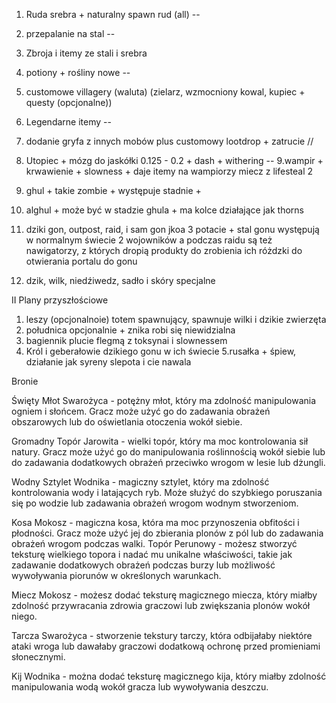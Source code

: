 1. Ruda srebra + naturalny spawn rud (all) --
2. przepalanie na stal --
3. Zbroja i itemy ze stali i srebra
4. potiony + rośliny nowe --
5. customowe villagery (waluta) (zielarz, wzmocniony kowal, kupiec + questy (opcjonalne))
6. Legendarne itemy --
7. dodanie gryfa z innych mobów plus customowy lootdrop + zatrucie //
8. Utopiec + mózg do jaskółki 0.125 - 0.2 + dash + withering --
9.wampir + krwawienie + slowness + daje itemy na wampiorzy miecz  z lifesteal 2
10. ghul + takie zombie + występuje stadnie +
11. alghul + może być w stadzie ghula + ma kolce działające jak thorns
11. dziki gon, outpost, raid, i sam gon jkoa 3 potacie + stal gonu
występują w normalnym świecie 2 wojowników a podczas raidu są też nawigatorzy, z których dropią produkty do zrobienia ich różdzki do otwierania portalu do gonu

12. dzik, wilk, niedźiwedz, sadło i skóry specjalne



II Plany przyszłościowe
1. leszy (opcjonalnoie) totem spawnujący, spawnuje wilki i dzikie zwierzęta
2. południca opcjonalnie + znika robi się niewidzialna
3. bagiennik plucie flegmą z toksynai i slownessem
4. Król i geberałowie dzikiego gonu w ich świecie
5.rusałka + śpiew, działanie jak syreny slepota i cie nawala


Bronie



Święty Młot Swarożyca - potężny młot, który ma zdolność manipulowania ogniem i słońcem. Gracz może użyć go do zadawania obrażeń obszarowych lub do oświetlania otoczenia wokół siebie.

Gromadny Topór Jarowita - wielki topór, który ma moc kontrolowania sił natury. Gracz może użyć go do manipulowania roślinnością wokół siebie lub do zadawania dodatkowych obrażeń przeciwko wrogom w lesie lub dżungli.

Wodny Sztylet Wodnika - magiczny sztylet, który ma zdolność kontrolowania wody i latających ryb. Może służyć do szybkiego poruszania się po wodzie lub zadawania obrażeń wrogom wodnym stworzeniom.

Kosa Mokosz - magiczna kosa, która ma moc przynoszenia obfitości i płodności. Gracz może użyć jej do zbierania plonów z pól lub do zadawania obrażeń wrogom podczas walki.
Topór Perunowy - możesz stworzyć teksturę wielkiego topora i nadać mu unikalne właściwości, takie jak zadawanie dodatkowych obrażeń podczas burzy lub możliwość wywoływania piorunów w określonych warunkach.

Miecz Mokosz - możesz dodać teksturę magicznego miecza, który miałby zdolność przywracania zdrowia graczowi lub zwiększania plonów wokół niego.

Tarcza Swarożyca - stworzenie tekstury tarczy, która odbijałaby niektóre ataki wroga lub dawałaby graczowi dodatkową ochronę przed promieniami słonecznymi.

Kij Wodnika - można dodać teksturę magicznego kija, który miałby zdolność manipulowania wodą wokół gracza lub wywoływania deszczu.
